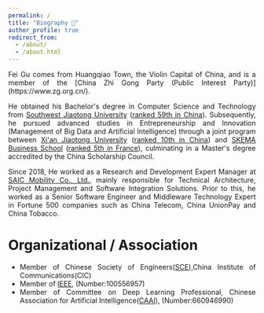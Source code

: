 ```yaml
---
permalink: /
title: "Biography 🐝"
author_profile: true
redirect_from: 
  - /about/
  - /about.html
---
```


<div style="text-align: justify;">
Fei Gu comes from Huangqiao Town, the Violin Capital of China, and is a member of the [China Zhi Gong Party (Public Interest Party)](https://www.zg.org.cn/).

He obtained his Bachelor's degree in Computer Science and Technology from [Southwest Jiaotong University](https://www.swjtu.edu.cn/) ([ranked 59th in China](https://www.gaokao.cn/colleges/rank?fromcoop=bdkp&ranktype=4&schoolid=51)). Subsequently, he pursued advanced studies in Entrepreneurship and Innovation (Management of Big Data and Artificial Intelligence) through a joint program between [Xi'an Jiaotong University](https://news.xjtu.edu.cn/info/1033/190939.htm) ([ranked 10th in China](https://www.gaokao.cn/colleges/rank?fromcoop=bdkp&ranktype=4&schoolid=330)) and [SKEMA Business School](https://www.skema.edu/en/programmes/msc-entrepreneurship-innovation) ([ranked 5th in France](https://www.skema.edu/en/rankings)), culminating in a Master's degree accredited by the China Scholarship Council.

Since 2018, He worked as a Research and Development Expert Manager at [SAIC Mobility Co., Ltd.](https://www.saicmobility.com/), mainly responsible for Technical Architecture, Project Management and Software Integration Solutions. Prior to this, he worked as a Senior Software Engineer and Middleware Technology Expert in Fortune 500 companies such as China Telecom, China UnionPay and China Tobacco.

Organizational / Association
======
*  Member of Chinese Society of Engineers([SCE](https://assess-cse.cast.org.cn/front/home)),China Institute of Communications(CIC)
*  Member of [IEEE](https://www.ieee.org/membership/join/index.html?WT.mc_id=hc_join), (Number:100556957)
*  Member of Committee on Deep Learning Professional, Chinese Association for Artificial Intelligence([CAAI](https://caai.kejie.org.cn/member/login.php)), (Number:660946990)
</div>
